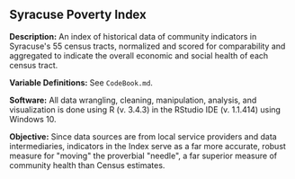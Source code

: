 ## Syracuse Poverty Index

**Description:** An index of historical data of community indicators in Syracuse's 55 census tracts, normalized and scored for comparability and aggregated to indicate the overall economic and social health of each census tract.

**Variable Definitions:** See `CodeBook.md`.

**Software:** All data wrangling, cleaning, manipulation, analysis, and visualization is done using R (v. 3.4.3) in the RStudio IDE (v. 1.1.414) using Windows 10.

**Objective:** Since data sources are from local service providers and data intermediaries, indicators in the Index serve as a far more accurate, robust measure for "moving" the proverbial "needle", a far superior measure of community health than Census estimates.
